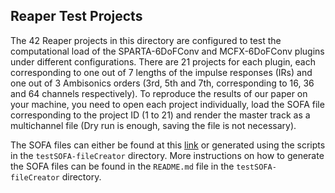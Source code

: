 Reaper Test Projects
---

The 42 Reaper projects in this directory are configured to test the computational load of the SPARTA-6DoFConv and MCFX-6DoFConv plugins under different configurations.
There are 21 projects for each plugin, each corresponding to one out of 7 lengths of the impulse responses (IRs) and one out of 3 Ambisonics orders (3rd, 5th and 7th, corresponding to 16, 36 and 64 channels respectively).
To reproduce the results of our paper on your machine, you need to open each project individually, load the SOFA file corresponding to the project ID (1 to 21) and render the master track as a multichannel file (Dry run is enough, saving the file is not necessary).

The SOFA files can either be found at this [link](https://drive.google.com/file/d/1tlfNX5tP-sHe_IDPvQb8vgGF79uvl_Rh/view?usp=sharing) or generated using the scripts in the `testSOFA-fileCreator` directory.
More instructions on how to generate the SOFA files can be found in the `README.md` file in the `testSOFA-fileCreator` directory.